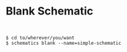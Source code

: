 # Blank Schematic
<section>
<pre><code>
&nbsp;
$ cd to/wherever/you/want
$ schematics blank --name=simple-schematic
&nbsp;
</code></pre>
</section>